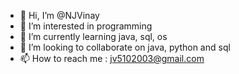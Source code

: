- 👋 Hi, I’m @NJVinay
- 👀 I’m interested in programming
- 🌱 I’m currently learning java, sql, os
- 💞️ I’m looking to collaborate on java, python and sql
- 📫 How to reach me : jv5102003@gmail.com

<!---
NJVinay/NJVinay is a ✨ special ✨ repository because its `README.md` (this file) appears on your GitHub profile.
You can click the Preview link to take a look at your changes.
--->
